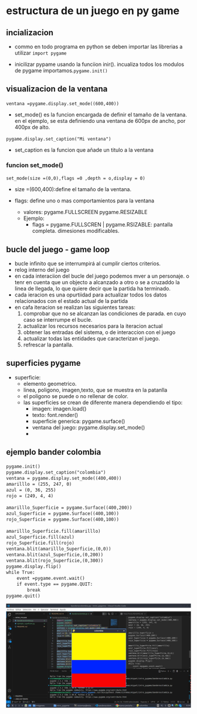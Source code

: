# estructura de un juego en py game

## incializacion

- commo en todo programa en python se deben importar las librerias a utilizar
`import pygame`

- inicilizar pypame usando la funciion inir(). incualiza todos los modulos de pygame
importamos.`pygame.init()`

## visualizacion de la ventana

`ventana =pygame.display.set_mode((600,400))`

- set_mode() es la funcion encargada de definir el tamaño de la ventana.  en el ejemplo, se esta definiendo una ventana de 600px de ancho, por 400px de alto.

```pygame.display.set_caption("Mi ventana")```

- set_caption es la funcion que añade un titulo a la ventana

### funcion set_mode()

`set_mode(size =(0,0),flags =0 ,depth = o,display = 0)`

- size =(600,400):define el tamaño de la ventana.

- flags: define uno o mas  comportamientos para la ventana
    - valores:
        pygame.FULLSCREEN
        pygame.RESIZABLE
    - Ejemplo:
        - flags = pygame.FULLSCREN | pygame.RSIZABLE: pantalla completa.
        dimesiones modificables.
## bucle del juego - game loop
- bucle  infinito que se interrumpirá  al cumplir ciertos criterios.
- relog interno del juego
- en cada interaciion del bucle del juego podemos mver a un personaje. o tenr en cuenta que un objecto a alcanzado a otro o se a cruzaddo la linea de llegada, lo que quiere decir que la partida ha terminado.
- cada ieracion es una opurtiidad para actualizar todos los datos relacionados con el estado actual de la partida
 - en cafa iteracion se realizan las siguientes tareas:
    1. comprobar que no se alcanzan las condiciones de parada. en cuyo  caso se interrumpe el bucle.
    2. actualizar los recursos necesarios para la iteracion actual
    3. obtener las entradas  del sistema, o de interaccion con el juego
    4. actualizar todas las entidades que caracterizan el juego.
    5. refrescar la pantalla.

## superficies pygame
- superficie:  
    - elemento geometrico.
    - linea, poligono, imagen,texto, que se muestra en la patanlla
    - el poligono se puede o no rellenar de color.
    - las superficies se crean de diferente manera dependiendo el tipo:
        - imagen: imagen.load()
        - texto: font.render()
        - superficie generica: pygame.surface()
        - ventana del juego: pygame.display.set_mode()
        - 
        
## ejemplo bander colombia
```import pygame
pygame.init()
pygame.display.set_caption("colombia")
ventana = pygame.display.set_mode((400,400))
amarilllo = (255, 247, 0)
azul = (0, 36, 255)
rojo = (249, 4, 4)

amarilllo_Superficie = pygame.Surface((400,200))
azul_Superficie = pygame.Surface((400,100))
rojo_Superficie = pygame.Surface((400,100))

amarilllo_Superficie.fill(amarilllo)
azul_Superficie.fill(azul)
rojo_Superficie.fill(rojo)
ventana.blit(amarilllo_Superficie,(0,0))
ventana.blit(azul_Superficie,(0,200))
ventana.blit(rojo_Superficie,(0,300))
pygame.display.flip()
while True:
    event =pygame.event.wait()
    if event.type == pygame.QUIT:
        break
pygame.quit() 
```
![Diagrama de flujo](screen01.jpg)